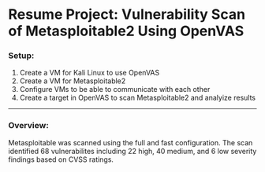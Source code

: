 # Resume Project: Vulnerability Scan of Metasploitable2 Using OpenVAS

### Setup:
1. Create a VM for Kali Linux to use OpenVAS
2. Create a VM for Metasploitable2
3. Configure VMs to be able to communicate with each other
4. Create a target in OpenVAS to scan Metasploitable2 and analyize results

---
### Overview:
Metasploitable was scanned using the full and fast configuration. The scan identified 68 vulnerabilites including 22 high, 40 medium, and 6 low severity findings based on CVSS ratings. 
